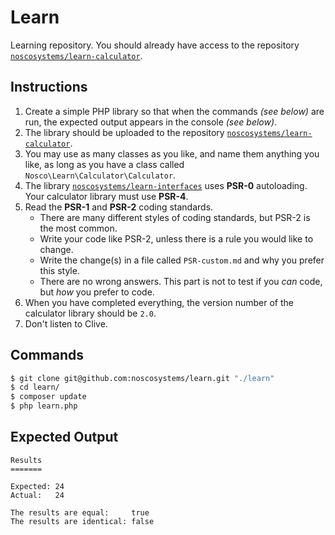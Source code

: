 Learn
=====

Learning repository. You should already have access to the repository [`noscosystems/learn-calculator`](https://github.com/noscosystems/learn-calculator).

Instructions
------------

1. Create a simple PHP library so that when the commands *(see below)* are run, the expected output appears in the console *(see below)*.
2. The library should be uploaded to the repository [`noscosystems/learn-calculator`](https://github.com/noscosystems/learn-calculator).
3. You may use as many classes as you like, and name them anything you like, as long as you have a class called `Nosco\Learn\Calculator\Calculator`.
4. The library [`noscosystems/learn-interfaces`](https://github.com/noscosystems/learn-calculator) uses **PSR-0** autoloading. Your calculator library must use **PSR-4**.
5. Read the **PSR-1** and **PSR-2** coding standards.
   - There are many different styles of coding standards, but PSR-2 is the most common.
   - Write your code like PSR-2, unless there is a rule you would like to change.
   - Write the change(s) in a file called `PSR-custom.md` and why you prefer this style.
   - There are no wrong answers. This part is not to test if you *can* code, but *how* you prefer to code.
6. When you have completed everything, the version number of the calculator library should be `2.0`.
6. Don't listen to Clive.

Commands
--------

```bash
$ git clone git@github.com:noscosystems/learn.git "./learn"
$ cd learn/
$ composer update
$ php learn.php
```

Expected Output
---------------

```
Results
=======

Expected: 24
Actual:   24

The results are equal:     true
The results are identical: false
```
